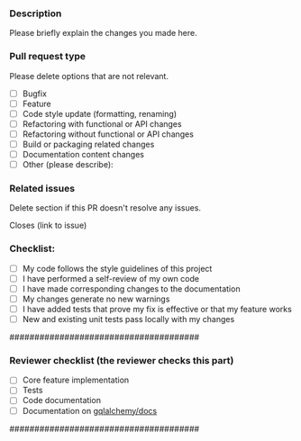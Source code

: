 ### Description

Please briefly explain the changes you made here.

### Pull request type

Please delete options that are not relevant.

- [ ] Bugfix
- [ ] Feature
- [ ] Code style update (formatting, renaming)
- [ ] Refactoring with functional or API changes
- [ ] Refactoring without functional or API changes
- [ ] Build or packaging related changes
- [ ] Documentation content changes
- [ ] Other (please describe):

### Related issues

Delete section if this PR doesn't resolve any issues. 

Closes (link to issue)

### Checklist:

- [ ] My code follows the style guidelines of this project
- [ ] I have performed a self-review of my own code
- [ ] I have made corresponding changes to the documentation
- [ ] My changes generate no new warnings
- [ ] I have added tests that prove my fix is effective or that my feature works
- [ ] New and existing unit tests pass locally with my changes

######################################

### Reviewer checklist (the reviewer checks this part)
- [ ] Core feature implementation
- [ ] Tests
- [ ] Code documentation
- [ ] Documentation on [gqlalchemy/docs]([https://github.com/memgraph/docs](https://github.com/memgraph/gqlalchemy/tree/main/docs)https://github.com/memgraph/gqlalchemy/tree/main/docs)

######################################
